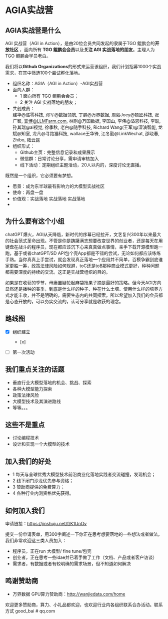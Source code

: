 
# AGIA实战营  

## AGIA实战营是什么 

AGI 实战营（AGI in Action），是由20位会员共同发起的隶属于TGO 鲲鹏会的**开放社区** ，面向所有 **TGO 鲲鹏会会员**以及**关注 AGI 实战落地的朋友**。主理人为 TGO 鲲鹏会学员老白。  

我们将以**Github Organizations**的形式来运营该组织，我们计划招募1000个实战需求，在其中筛选100个尝试孵化落地。 



- 组织名称：AGIA（AGI in Action）-AGI实战营
- 面向人群：
  - 1 面向所有 TGO 鲲鹏会会员；
  - 2 关注 AGI 实战落地的朋友；
- 共创成员：  
建华@递零科技, 邓军@数据领航, 丁鹏@万界数据, 周毅Joey@顿匠科技, 张广智, 宜博@LLMFarm.com, 林刚@万国数据, 李国山, 李伟@溢恩科技, 李聪, 孙其瑞@ai视觉, 徐季秋, 老白@随手科技, Richard Wang(王军)@深演智能, 龙斌@知室, 龙凡@寻路猫科技, wallace王华锋, 江冬勤@LinkWechat, 邵晓春, Zhibo, 陆云昆  
- 组织形式：
  - Github主页：完整信息记录和成果展示
  - 微信群：日常讨论分享，需申请审核加入
  - 线下活动：定期组织主题活动，20人以内的，深度讨论无直播。  

既然是一个组织，它必须要有梦想。
- 愿景：成为东半球最有影响力的大模型实战社区
- 使命：再盘一盘
- 价值观：实战落地 实战落地 实战落地
- 
## 为什么要有这个小组
chatGPT爆火，AGI从天降临，新时代的序幕已经拉开，文艺复兴300年以来最大的社会范式革命出现。不管是你是踌躇满志想要改变世界的创业者，还是每天在用键盘在战斗的程序员，现在都应该沉下心来真真做点事情，亲手下载开源模型跑一跑，基于或者chatGPT/SD API包个壳App都是不错的尝试，无论如何都应该练练手熟。当你真真上手尝试，就会发现真正落地一个应用并不简单，百模争霸到底谁家更胜一筹，政策法律风险如何规避，toC还是toB那种商业模式更好，种种问题都需要深度的持续的交流。这正是实战营组织的目的。

如果是在收获的季节，毋庸置疑抡起麻袋抢果子摘是最好的策略。但今天AGI方向显然还是播种的春季，到底是什么样的种子、种在什么土壤、使用什么样的培养方式才能丰收，并不是明确的，需要生态内的共同探索。所以希望加入我们的会员都是心态开放的，可以务实交流的，认可分享就是收获的理念。

## 路线图
- [x] 组织建立
  - [x] 

- [ ] 第一次活动

## 我们重点关注的话题
- 垂直行业大模型落地的机会、挑战、探索
- 各种大模型能力探索
- 政策法律风险
- 大模型技术及其演进路线
- 等等。。。

## 这些不是重点
- 讨论编程技术
- 设计和实现一个大模型的技术

## 加入我们的好处
- 1 每天与全球优秀大模型技术前沿商业化落地实践者交流碰撞，发现机会；
- 2 线下闭门沙龙优先参与资格；
- 3 赞助商提供的免费算力；
- 4 各种行业内测资格优先获得。 

## 如何加入我们
申请链接：https://jinshuju.net/f/K1UnOv  

提交一份申请表单，用300字阐述一下你正在思考想要落地的一些想法或者做法。
我们非常欢迎这三类人员加入：
- 程序员，正在run 大模型/ fine tune/包壳
- 创业者，正在思考一些idae并已着手做了工作（文档、产品或者客户访谈）
- 需求者，有数据或者有较明确的需求场景，但不知道如何解决



## 鸣谢赞助商
- 万界数据
GPU算力赞助商：http://wanjiedata.com/home  

欢迎更多赞助商，算力、小礼品都欢迎，也欢迎行业内各组织联系合办活动。联系方式 good_bai # qq.com


